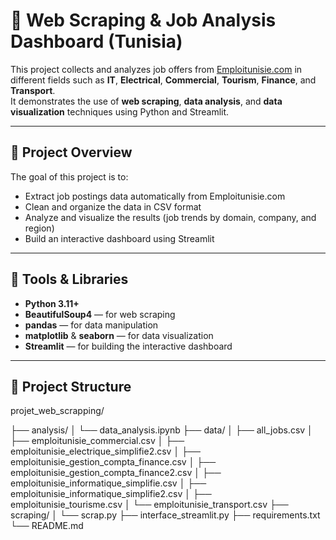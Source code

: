 # 💼 Web Scraping & Job Analysis Dashboard (Tunisia)

This project collects and analyzes job offers from [Emploitunisie.com](https://www.emploitunisie.com) in different fields such as **IT**, **Electrical**, **Commercial**, **Tourism**, **Finance**, and **Transport**.  
It demonstrates the use of **web scraping**, **data analysis**, and **data visualization** techniques using Python and Streamlit.

---

## 🚀 Project Overview

The goal of this project is to:
- Extract job postings data automatically from Emploitunisie.com
- Clean and organize the data in CSV format
- Analyze and visualize the results (job trends by domain, company, and region)
- Build an interactive dashboard using Streamlit

---

## 🧰 Tools & Libraries

- **Python 3.11+**
- **BeautifulSoup4** — for web scraping  
- **pandas** — for data manipulation  
- **matplotlib** & **seaborn** — for data visualization  
- **Streamlit** — for building the interactive dashboard  

---

## 📂 Project Structure

projet_web_scrapping/

├── analysis/
│   └── data_analysis.ipynb
├── data/
│   ├── all_jobs.csv
│   ├── emploitunisie_commercial.csv
│   ├── emploitunisie_electrique_simplifie2.csv
│   ├── emploitunisie_gestion_compta_finance.csv
│   ├── emploitunisie_gestion_compta_finance2.csv
│   ├── emploitunisie_informatique_simplifie.csv
│   ├── emploitunisie_informatique_simplifie2.csv
│   ├── emploitunisie_tourisme.csv
│   └── emploitunisie_transport.csv
├── scraping/
│   └── scrap.py
├── interface_streamlit.py
├── requirements.txt
└── README.md


